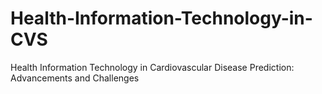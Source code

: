 # Health-Information-Technology-in-CVS
Health Information Technology in Cardiovascular Disease Prediction: Advancements and Challenges
